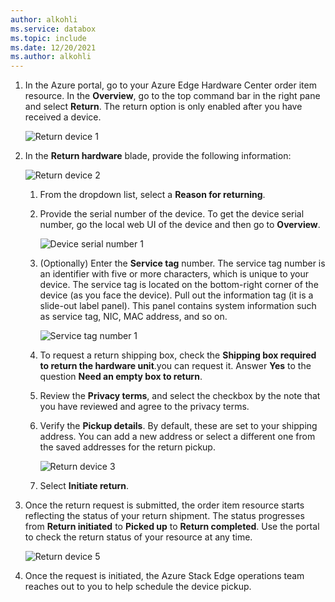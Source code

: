 ```yaml
---
author: alkohli
ms.service: databox  
ms.topic: include
ms.date: 12/20/2021
ms.author: alkohli
---
```


1. In the Azure portal, go to your Azure Edge Hardware Center order item resource. In the **Overview**, go to the top command bar in the right pane and select **Return**. The return option is only enabled after you have received a device.

    ![Return device 1](../media/azure-stack-edge-initiate-return-device/hardware-center-return-device-1.png)  

1. In the **Return hardware** blade, provide the following information:

    ![Return device 2](../media/azure-stack-edge-initiate-return-device/hardware-center-return-device-2.png) 

    1. From the dropdown list, select a **Reason for returning**.

    1. Provide the serial number of the device. To get the device serial number, go the local web UI of the device and then go to **Overview**.  
    
       ![Device serial number 1](../media/azure-stack-edge-initiate-return-device/device-serial-number-1.png) 

    1. (Optionally) Enter the **Service tag** number. The service tag number is an identifier with five or more characters, which is unique to your device. The service tag is located on the bottom-right corner of the device (as you face the device). Pull out the information tag (it is a slide-out label panel). This panel contains system information such as service tag, NIC, MAC address, and so on. 
    
       ![Service tag number 1](../media/azure-stack-edge-initiate-return-device/service-tag-number-1.png)

    1. To request a return shipping box, check the **Shipping box required to return the hardware unit**.you can request it. Answer **Yes** to the question **Need an empty box to return**.
    
    1. Review the **Privacy terms**, and select the checkbox by the note that you have reviewed and agree to the privacy terms.

    1. Verify the **Pickup details**. By default, these are set to your shipping address. You can add a new address or select a different one from the saved addresses for the return pickup.

        ![Return device 3](../media/azure-stack-edge-initiate-return-device/hardware-center-return-device-3.png) 

    1. Select **Initiate return**.

1. Once the return request is submitted, the order item resource starts reflecting the status of your return shipment. The status progresses from **Return initiated** to **Picked up** to **Return completed**. Use the portal to check the return status of your resource at any time.

    ![Return device 5](../media/azure-stack-edge-initiate-return-device/hardware-center-return-device-4.png) 

1. Once the request is initiated, the Azure Stack Edge operations team reaches out to you to help schedule the device pickup.
